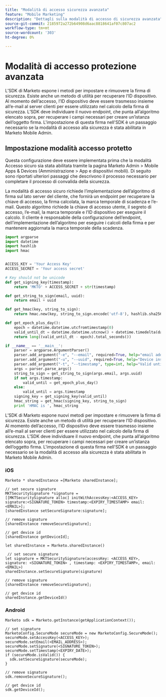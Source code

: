 ```yaml
---
title: "Modalità di accesso sicurezza avanzata"
feature: "Mobile Marketing"
description: "Dettagli sulla modalità di accesso di sicurezza avanzata"
source-git-commit: 2185972a272b64908d6aac8818641af07c807ac2
workflow-type: tm+mt
source-wordcount: '303'
ht-degree: 0%

---
```



# Modalità di accesso protezione avanzata

L’SDK di Marketo espone i metodi per impostare e rimuovere la firma di sicurezza. Esiste anche un metodo di utilità per recuperare l’ID dispositivo. Al momento dell’accesso, l’ID dispositivo deve essere trasmesso insieme all’e-mail al server clienti per essere utilizzato nel calcolo della firma di sicurezza. L’SDK deve individuare il nuovo endpoint, che punta all’algoritmo elencato sopra, per recuperare i campi necessari per creare un’istanza dell’oggetto firma. L&#39;impostazione di questa firma nell&#39;SDK è un passaggio necessario se la modalità di accesso alla sicurezza è stata abilitata in Marketo Mobile Admin.

## Impostazione modalità accesso protetto

Questa configurazione deve essere implementata prima che la modalità Accesso sicuro sia stata abilitata tramite la pagina Marketo Admin > Mobile Apps &amp; Devices (Amministrazione > App e dispositivi mobili). Di seguito sono riportati ulteriori passaggi che descrivono il processo necessario per completare il processo di convalida della sicurezza.

La modalità di accesso sicuro richiede l’implementazione dell’algoritmo di firma sul lato server del cliente, che fornirà un endpoint per recuperare la chiave di accesso, la firma calcolata, la marca temporale di scadenza e l’e-mail. Questo algoritmo richiede la chiave di accesso utente, il segreto di accesso, l’e-mail, la marca temporale e l’ID dispositivo per eseguire il calcolo. Il cliente è responsabile della configurazione dell’endpoint, dell’implementazione dell’algoritmo per eseguire i calcoli della firma e per mantenere aggiornata la marca temporale della scadenza.

```python
import argparse
import datetime
import hashlib
import hmac


ACCESS_KEY = 'Your Access Key'
ACCESS_SECRET = 'Your access secret'

# Key should not be unicode
def get_signing_key(timestamp):
    return 'MKTO' + ACCESS_SECRET + str(timestamp)

def get_string_to_sign(email, uuid):
    return email + uuid

def get_hmac(key, string_to_sign):
    return hmac.new(key, string_to_sign.encode('utf-8'), hashlib.sha256).hexdigest()

def get_epoch_plus_day():
    epoch = datetime.datetime.utcfromtimestamp(0)
    valid_until_dt = datetime.datetime.utcnow() + datetime.timedelta(days=1)
    return long((valid_until_dt - epoch).total_seconds())

if __name__ == '__main__':
    parser = argparse.ArgumentParser()
    parser.add_argument("-e", "--email", required=True, help="email address")
    parser.add_argument("-u", "--uuid", required=True, help="Device install id")
    parser.add_argument("-t", "--timestamp", type=int, help="Valid until timestamp")
    args = parser.parse_args()
    string_to_sign = get_string_to_sign(args.email, args.uuid)
    if not args.timestamp:
        valid_until = get_epoch_plus_day()
    else:
        valid_until = args.timestamp
    signing_key = get_signing_key(valid_until)
    hmac_string = get_hmac(signing_key, string_to_sign)
    print 'HMAC is ', hmac_string
```

L’SDK di Marketo espone nuovi metodi per impostare e rimuovere la firma di sicurezza. Esiste anche un metodo di utilità per recuperare l’ID dispositivo. Al momento dell’accesso, l’ID dispositivo deve essere trasmesso insieme all’e-mail al server clienti per essere utilizzato nel calcolo della firma di sicurezza. L’SDK deve individuare il nuovo endpoint, che punta all’algoritmo elencato sopra, per recuperare i campi necessari per creare un’istanza dell’oggetto firma. L&#39;impostazione di questa firma nell&#39;SDK è un passaggio necessario se la modalità di accesso alla sicurezza è stata abilitata in Marketo Mobile Admin.

### iOS

```
Marketo * sharedInstance =[Marketo sharedInstance];

// set secure signature
MKTSecuritySignature *signature =
[[MKTSecuritySignature alloc] initWithAccessKey:<ACCESS_KEY> signature:<SIGNATURE_TOKEN> timestamp:<EXPIRY_TIMESTAMP> email:<EMAIL>];
[sharedInstance setSecureSignature:signature];

// remove signature
[sharedInstance removeSecureSignature];

// get device id
[sharedInstance getDeviceId];
```

```
let sharedInstance = Marketo.sharedInstance()

 // set secure signature
let signature = MKTSecuritySignature(accessKey: <ACCESS_KEY>, signature: <SIGNATURE_TOKEN> , timestamp: <EXPIRY_TIMESTAMP>, email: <EMAIL>)
sharedInstance.setSecureSignature(signature)

// remove signature
[sharedInstance removeSecureSignature];

// get device id
sharedInstance.getDeviceId()
```

### Android

```
Marketo sdk = Marketo.getInstance(getApplicationContext());

// set signature
MarketoConfig.SecureMode secureMode = new MarketoConfig.SecureMode();
secureMode.setAccessKey(<ACCESS_KEY>);
secureMode.setEmail(<EMAIL_ADDRESS>);
secureMode.setSignature(<SIGNATURE_TOKEN>);
secureMode.setTimestamp(<EXPIRY_DATE>);
if (secureMode.isValid()) {
  sdk.setSecureSignature(secureMode);
}

// remove signature
sdk.removeSecureSignature();

// get device id
sdk.getDeviceId();
```

